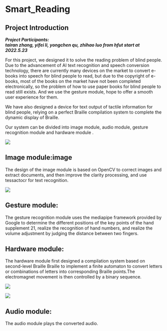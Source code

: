 # Smart_Reading 
## Project Introduction
***Project Participants:  
tairan zhang, yifei li, yongchen qu, zhihao luo from hfut start at 2022.5.23***  

For this project, we designed it to solve the reading problem of blind people. Due to the advancement of AI text recognition and speech conversion technology, there are currently many devices on the market to convert e-books into speech for blind people to read, but due to the copyright of e-books, most of the books on the market have not been completed electronically, so the problem of how to use paper books for blind people to read still exists. And we use the gesture module, hope to offer a smooth user experience for them.

We have also designed a device for text output of tactile information for blind people, relying on a perfect Braille compilation system to complete the dynamic display of Braille.

Our system can be divided into image module, audio module, gesture recognition module and hardware module .

![](https://github.com/yunxingyidi/Smart_Reading/image/图片1.png)

## Image module:image

The design of the image module is based on OpenCV to correct images and extract documents, and then improve the clarity processing, and use tessactocr for text recognition.

![](https://github.com/yunxingyidi/Smart_Reading/image/图片2.png)

## Gesture module:

The gesture recognition module uses the mediapipe framework provided by Google to determine the different positions of the key points of the hand supplement 21, realize the recognition of hand numbers, and realize the volume adjustment by judging the distance between two fingers.

## Hardware module:

The hardware module first designed a compilation system based on second-level Braille Braille to implement a finite automaton to convert letters or combinations of letters into corresponding Braille points.The electromagnet movement is then controlled by a binary sequence.

![](https://github.com/yunxingyidi/Smart_Reading/image/图片3.png)

![](https://github.com/yunxingyidi/Smart_Reading/image/图片4.png)

## Audio module:

The audio module plays the converted audio.
